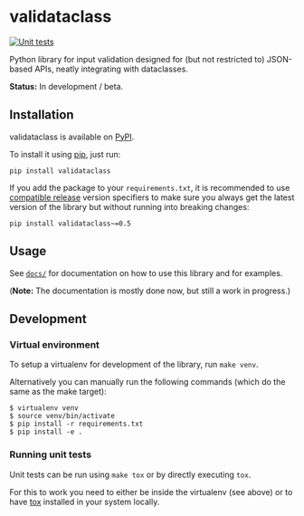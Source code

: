 # validataclass

[![Unit tests](https://github.com/binary-butterfly/validataclass/actions/workflows/tests.yml/badge.svg)](https://github.com/binary-butterfly/validataclass/actions/workflows/tests.yml)

Python library for input validation designed for (but not restricted to) JSON-based APIs, neatly integrating with dataclasses.

**Status:** In development / beta.


## Installation

validataclass is available on [PyPI](https://pypi.org/project/validataclass/).

To install it using [pip](https://pip.pypa.io/en/stable/getting-started/), just run:

```shell
pip install validataclass
```

If you add the package to your `requirements.txt`, it is recommended to use [compatible release](https://www.python.org/dev/peps/pep-0440/#compatible-release)
version specifiers to make sure you always get the latest version of the library but without running into breaking changes:

```shell
pip install validataclass~=0.5
```


## Usage

See [`docs/`](https://github.com/binary-butterfly/validataclass/blob/main/docs/index.md) for documentation on how to use this library and
for examples.

(**Note:** The documentation is mostly done now, but still a work in progress.)


## Development

### Virtual environment

To setup a virtualenv for development of the library, run `make venv`.

Alternatively you can manually run the following commands (which do the same as the make target):

```
$ virtualenv venv
$ source venv/bin/activate
$ pip install -r requirements.txt
$ pip install -e .
```


### Running unit tests

Unit tests can be run using `make tox` or by directly executing `tox`.

For this to work you need to either be inside the virtualenv (see above) or to have [tox](https://tox.wiki/en/latest/) installed
in your system locally.
